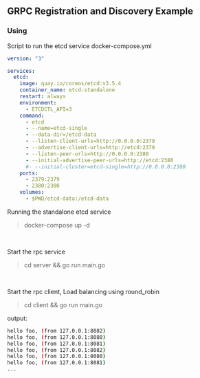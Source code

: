 ## GRPC Registration and Discovery Example

### Using

Script to run the etcd service docker-compose.yml

```yaml
version: "3"

services:
  etcd:
    image: quay.io/coreos/etcd:v3.5.4
    container_name: etcd-standalone
    restart: always
    environment:
      - ETCDCTL_API=3
    command:
      - etcd
      - --name=etcd-single
      - --data-dir=/etcd-data
      - --listen-client-urls=http://0.0.0.0:2379
      - --advertise-client-urls=http://etcd:2379
      - --listen-peer-urls=http://0.0.0.0:2380
      - --initial-advertise-peer-urls=http://etcd:2380
      #- --initial-cluster=etcd-single=http://0.0.0.0:2380
    ports:
      - 2379:2379
      - 2380:2380
    volumes:
      - $PWD/etcd-data:/etcd-data
```

Running the standalone etcd service

> docker-compose up -d

<br>

 Start the rpc service

> cd server && go run main.go

<br>

Start the rpc client, Load balancing using round_robin

> cd client && go run main.go

output: 

```bash
hello foo, (from 127.0.0.1:8082)
hello foo, (from 127.0.0.1:8080)
hello foo, (from 127.0.0.1:8081)
hello foo, (from 127.0.0.1:8082)
hello foo, (from 127.0.0.1:8080)
hello foo, (from 127.0.0.1:8081)
...
```